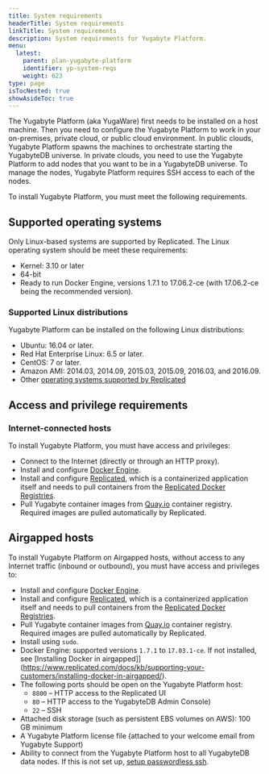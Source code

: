 ```yaml
---
title: System requirements
headerTitle: System requirements
linkTitle: System requirements
description: System requirements for Yugabyte Platform.
menu:
  latest:
    parent: plan-yugabyte-platform
    identifier: yp-system-reqs
    weight: 623
type: page
isTocNested: true
showAsideToc: true
---
```


The Yugabyte Platform (aka YugaWare) first needs to be installed on a host machine. Then you need to configure the Yugabyte Platform to work in your on-premises, private cloud, or public cloud environment. In public clouds, Yugabyte Platform spawns the machines to orchestrate starting the YugabyteDB universe. In private clouds, you need to use the Yugabyte Platform to add nodes that you want to be in a YugabyteDB universe. To manage the nodes, Yugabyte Platform requires SSH access to each of the nodes.

To install Yugabyte Platform, you must meet the following requirements.

## Supported operating systems

Only Linux-based systems are supported by Replicated. The Linux operating system should be meet these requirements:

- Kernel: 3.10 or later
- 64-bit
- Ready to run Docker Engine, versions 1.7.1 to 17.06.2-ce (with 17.06.2-ce being the recommended version). 

### Supported Linux distributions

Yugabyte Platform can be installed on the following Linux distributions:

- Ubuntu: 16.04 or later.
- Red Hat Enterprise Linux: 6.5 or later.
- CentOS: 7 or later.
- Amazon AMI: 2014.03, 2014.09, 2015.03, 2015.09, 2016.03, and 2016.09.
- Other [operating systems supported by Replicated](https://www.replicated.com/docs/distributing-an-application/supported-operating-systems/)

## Access and privilege requirements

### Internet-connected hosts

To install Yugabyte Platform, you must have access and privileges:

- Connect to the Internet (directly or through an HTTP proxy).
- Install and configure [Docker Engine](https://docs.docker.com/engine/).
- Install and configure [Replicated](https://www.replicated.com/), which is a containerized application itself and needs to pull containers from the [Replicated Docker Registries](https://help.replicated.com/docs/native/getting-started/docker-registries/).
- Pull Yugabyte container images from [Quay.io](https://quay.io/) container registry. Required images are pulled automatically by Replicated.

## Airgapped hosts

To install Yugabyte Platform on Airgapped hosts, without access to any Internet traffic (inbound or outbound), you must have access and privileges to:

- Install and configure [Docker Engine](https://docs.docker.com/engine/).
- Install and configure [Replicated](https://www.replicated.com/), which is a containerized application itself and needs to pull containers from the [Replicated Docker Registries](https://help.replicated.com/docs/native/getting-started/docker-registries/).
- Pull Yugabyte container images from [Quay.io](https://quay.io/) container registry. Required images are pulled automatically by Replicated.
- Install using `sudo`.
- Docker Engine: supported versions `1.7.1` to `17.03.1-ce`. If not installed, see [Installing Docker in airgapped]](https://www.replicated.com/docs/kb/supporting-your-customers/installing-docker-in-airgapped/).
- The following ports should be open on the Yugabyte Platform host:
  - `8800` – HTTP access to the Replicated UI
  - `80` – HTTP access to the YugabyteDB Admin Console)
  - `22` – SSH
- Attached disk storage (such as persistent EBS volumes on AWS): 100 GB minimum
- A Yugabyte Platform license file (attached to your welcome email from Yugabyte Support)
- Ability to connect from the Yugabyte Platform host to all YugabyteDB data nodes. If this is not set up, [setup passwordless ssh](#step-5-troubleshoot-yugaware).
